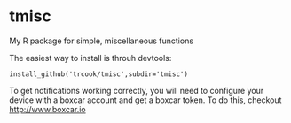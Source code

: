 tmisc
=====

My R package for simple, miscellaneous functions

The easiest way to install is throuh devtools: 
```{r}
install_github('trcook/tmisc',subdir='tmisc')
```


To get notifications working correctly, you will need to configure your device with a boxcar account and get a boxcar token. To do this, checkout http://www.boxcar.io
